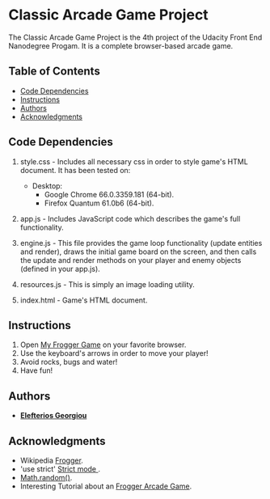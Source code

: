 # Classic Arcade Game Project

The Classic Arcade Game Project is the 4th project of the Udacity Front End Nanodegree Progam. 
It is a complete browser-based arcade game.

## Table of Contents

* [Code Dependencies](#code-dependencies)
* [Instructions](#instructions)
* [Authors](#authors)
* [Acknowledgments](#acknowledgments)

## Code Dependencies

1) style.css - Includes all necessary css in order to style game's HTML document.
   It has been tested on:
   * Desktop:
        * Google Chrome 66.0.3359.181 (64-bit).
        * Firefox Quantum 61.0b6 (64-bit).
   
2) app.js - Includes JavaScript code which describes the game's full functionality.

3) engine.js - This file provides the game loop functionality (update entities and render), draws the initial game board on the screen, and then calls the update and render methods on your player and enemy objects (defined in your app.js).

4) resources.js - This is simply an image loading utility.

5) index.html - Game's HTML document. 

## Instructions

1) Open [My Frogger Game](https://elgeorsk.github.io/FrontEndDev/2-WebProgrammingWithJavaScript/ArcadeGame/) on your favorite browser.
2) Use the keyboard's arrows in order to move your player!
3) Avoid rocks, bugs and water!
4) Have fun!

## Authors

* [**Elefterios Georgiou**](https://github.com/elgeorsk)

## Acknowledgments

* Wikipedia [Frogger](https://en.wikipedia.org/wiki/Frogger).
* 'use strict' [Strict mode ](https://developer.mozilla.org/en-US/docs/Web/JavaScript/Reference/Strict_mode).
* [Math.random()](https://developer.mozilla.org/en-US/docs/Web/JavaScript/Reference/Global_Objects/Math/random).
* Interesting Tutorial about an [Frogger Arcade Game](https://sites.santarosa.k12.fl.us/nhs/teacher_pages/arringtonpages/docs/FroggerTutorial.pdf).